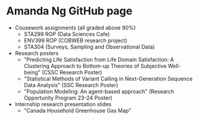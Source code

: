 # Amanda Ng GitHub page

- Cousework assignments (all graded above 90%)
  - STA299 ROP (Data Sciences Cafe)
  - ENV399 ROP (COBWEB research project)
  - STA304 (Surveys, Sampling and Observational Data)
- Research posters
  - "Predicting Life Satisfaction from Life Domain Satisfaction: A Clustering Approach to Bottom-up Theories of Subjective Well-being" (CSSC Research Poster)
  - "Statistical Methods of Variant Calling in Next-Generation Sequence Data Analysis" (SSC Research Poster)
  - "Population Modeling: An agent-based approach" (Research Opportunity Program 23-24 Poster)
- Internship research presentation slides
  - "Canada Household Greenhouse Gas Map"
